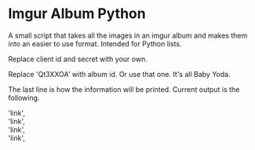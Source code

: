 # Imgur Album Python
 
A small script that takes all the images in an imgur album and makes them into an easier to use format. Intended for Python lists.

Replace client id and secret with your own.

Replace 'Qt3XXOA' with album id. Or use that one. It's all Baby Yoda.

The last line is how the information will be printed. Current output is the following.

'link',<br>
'link',<br>
'link',<br>
'link',<br>

